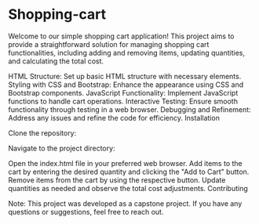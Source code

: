 # Shopping-cart

Welcome to our simple shopping cart application! This project aims to provide a straightforward solution for managing shopping cart functionalities, including adding and removing items, updating quantities, and calculating the total cost.


HTML Structure: Set up basic HTML structure with necessary elements.
Styling with CSS and Bootstrap: Enhance the appearance using CSS and Bootstrap components.
JavaScript Functionality: Implement JavaScript functions to handle cart operations.
Interactive Testing: Ensure smooth functionality through testing in a web browser.
Debugging and Refinement: Address any issues and refine the code for efficiency.
Installation

Clone the repository:

Navigate to the project directory:

Open the index.html file in your preferred web browser.
Add items to the cart by entering the desired quantity and clicking the "Add to Cart" button.
Remove items from the cart by using the respective button.
Update quantities as needed and observe the total cost adjustments.
Contributing

Note: This project was developed as a capstone project. If you have any questions or suggestions, feel free to reach out. 
